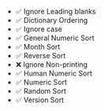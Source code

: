 - ✅ Ignore Leading blanks
- ✅ Dictionary Ordering
- ✅ Ignore case
- ✅ General Numeric Sort
- ✅ Month Sort
- ✅ Reverse Sort
- ❌ Ignore Non-printing
- ✅ Human Numeric Sort
- ✅ Numeric Sort
- ✅ Random Sort
- ✅ Version Sort